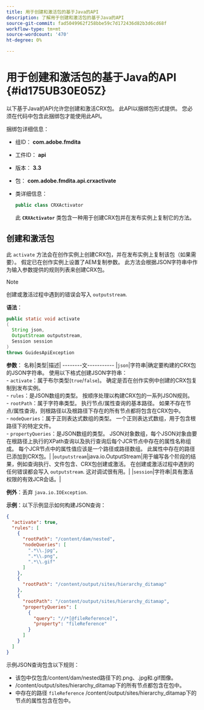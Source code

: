 ```yaml
---
title: 用于创建和激活包的基于Java的API
description: 了解用于创建和激活包的基于Java的API
source-git-commit: fad5049962f258bbe59c7d172436d82b3d6cd68f
workflow-type: tm+mt
source-wordcount: '470'
ht-degree: 0%

---
```



# 用于创建和激活包的基于Java的API {#id175UB30E05Z}

以下基于Java的API允许您创建和激活CRX包。 此API以捆绑包形式提供。 您必须在代码中包含此捆绑包才能使用此API。

捆绑包详细信息：

- 组ID： **com.adobe.fmdita**

- 工件ID： **api**

- 版本： **3.3**

- 包： **com.adobe.fmdita.api.crxactivate**

- 类详细信息：

  ```JAVA
  public class CRXActivator
  ```

  此 **`CRXActivator`** 类包含一种用于创建CRX包并在发布实例上复制它的方法。


## 创建和激活包

此 `activate` 方法会在创作实例上创建CRX包，并在发布实例上复制该包（如果需要）。 假定已在创作实例上设置了AEM复制参数。 此方法会根据JSON字符串中作为输入参数提供的规则列表来创建CRX包。
>[!NOTE]
>
> 创建或激活过程中遇到的错误会写入 `outputstream`.

**语法**：

```JAVA
public static void activate
(
  String json, 
  OutputStream outputstream, 
  Session session
) 
throws GuidesApiException
```

**参数**： 名称|类型|描述| --------文----------- |`json`|字符串|确定要构建的CRX包的JSON字符串。 使用以下格式创建JSON字符串： <br>- `activate`：属于布尔类型\(`true`/`false`\)。 确定是否在创作实例中创建的CRX包复制到发布实例。 <br> - `rules`：是JSON数组的类型。 按顺序处理以构建CRX包的一系列JSON规则。 <br> - `rootPath`：属于字符串类型。 执行节点/属性查询的基本路径。 如果不存在节点/属性查询，则根路径以及根路径下存在的所有节点都将包含在CRX包中。 <br> - `nodeQueries`：属于正则表达式数组的类型。 一个正则表达式数组，用于包含根路径下的特定文件。 <br> - `propertyQueries`：是JSON数组的类型。 JSON对象数组，每个JSON对象由要在根路径上执行的XPath查询以及执行查询后每个JCR节点中存在的属性名称组成。 每个JCR节点中的属性值应该是一个路径或路径数组。 此属性中存在的路径已添加到CRX包。| |`outputstream`|java.io.OutputStream|用于编写各个阶段的结果，例如查询执行、文件包含、CRX包创建或激活。 在创建或激活过程中遇到的任何错误都会写入 `outputstream`. 这对调试很有用。| |`session`|字符串|具有激活权限的有效JCR会话。|

**例外**：丢弃 ``java.io.IOException``.

**示例**：以下示例显示如何构建JSON查询：

```JSON
{
  "activate": true,
  "rules": [
    {
      "rootPath": "/content/dam/nested",
      "nodeQueries": [
        ".*\\.jpg",
        ".*\\.png",
        ".*\\.gif"        
      ]
    },
    {
      "rootPath": "/content/output/sites/hierarchy_ditamap"
    },
    {
      "rootPath": "/content/output/sites/hierarchy_ditamap",
      "propertyQueries": [
        {
          "query": "//*[@fileReference]",
          "property": "fileReference"
        }
      ]
    }
  ]
}
```

示例JSON查询包含以下规则：

- 该包中仅包含/content/dam/nested路径下的.png、.jpg和.gif图像。
- /content/output/sites/hierarchy\_ditamap下的所有节点都包含在包中。
- 中存在的路径 `fileReference` /content/output/sites/hierarchy\_ditamap下的节点的属性包含在包中。


